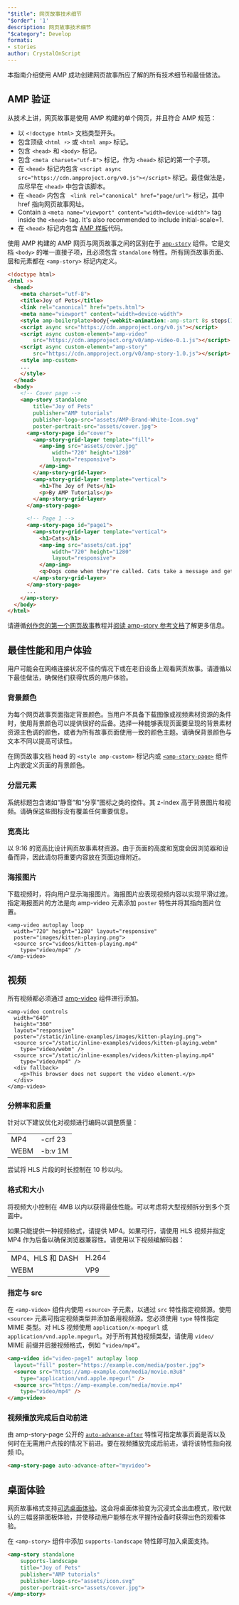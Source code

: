 ```yaml
---
"$title": 网页故事技术细节
"$order": '1'
description: 网页故事技术细节
"$category": Develop
formats:
- stories
author: CrystalOnScript
---
```


本指南介绍使用 AMP 成功创建网页故事所应了解的所有技术细节和最佳做法。

## AMP 验证

从技术上讲，网页故事是使用 AMP 构建的单个网页，并且符合 AMP 规范：

- 以 `<!doctype html>` 文档类型开头。
- 包含顶级 `<html ⚡>` 或 `<html amp>` 标记。
- 包含 `<head>` 和 `<body>` 标记。
- 包含 `<meta charset="utf-8">` 标记，作为 `<head>` 标记的第一个子项。
- 在 `<head>` 标记内包含 `<script async src="https://cdn.ampproject.org/v0.js"></script>` 标记。最佳做法是，应尽早在 `<head>` 中包含该脚本。
- 在 `<head>` 内包含 ` <link rel="canonical" href="page/url">` 标记，其中 href 指向网页故事网址。
- Contain a `<meta name="viewport" content="width=device-width">` tag inside the `<head>` tag. It's also recommended to include initial-scale=1.
- 在 `<head>` 标记内包含 [AMP 样板](https://amp.dev/documentation/guides-and-tutorials/learn/spec/amp-boilerplate/?format=websites)代码。

使用 AMP 构建的 AMP 网页与网页故事之间的区别在于 [`amp-story`](https://amp.dev/documentation/components/amp-story/?format=stories) 组件。它是文档 `<body>` 的唯一直接子项，且必须包含 `standalone` 特性。所有网页故事页面、层和元素都在 `<amp-story>` 标记内定义。

```html
<!doctype html>
<html ⚡>
  <head>
    <meta charset="utf-8">
    <title>Joy of Pets</title>
    <link rel="canonical" href="pets.html">
    <meta name="viewport" content="width=device-width">
    <style amp-boilerplate>body{-webkit-animation:-amp-start 8s steps(1,end) 0s 1 normal both;-moz-animation:-amp-start 8s steps(1,end) 0s 1 normal both;-ms-animation:-amp-start 8s steps(1,end) 0s 1 normal both;animation:-amp-start 8s steps(1,end) 0s 1 normal both}@-webkit-keyframes -amp-start{from{visibility:hidden}to{visibility:visible}}@-moz-keyframes -amp-start{from{visibility:hidden}to{visibility:visible}}@-ms-keyframes -amp-start{from{visibility:hidden}to{visibility:visible}}@-o-keyframes -amp-start{from{visibility:hidden}to{visibility:visible}}@keyframes -amp-start{from{visibility:hidden}to{visibility:visible}}</style><noscript><style amp-boilerplate>body{-webkit-animation:none;-moz-animation:none;-ms-animation:none;animation:none}</style></noscript>
    <script async src="https://cdn.ampproject.org/v0.js"></script>
    <script async custom-element="amp-video"
        src="https://cdn.ampproject.org/v0/amp-video-0.1.js"></script>
    <script async custom-element="amp-story"
        src="https://cdn.ampproject.org/v0/amp-story-1.0.js"></script>
    <style amp-custom>
    ...
    </style>
  </head>
  <body>
    <!-- Cover page -->
    <amp-story standalone
        title="Joy of Pets"
        publisher="AMP tutorials"
        publisher-logo-src="assets/AMP-Brand-White-Icon.svg"
        poster-portrait-src="assets/cover.jpg">
      <amp-story-page id="cover">
        <amp-story-grid-layer template="fill">
          <amp-img src="assets/cover.jpg"
              width="720" height="1280"
              layout="responsive">
          </amp-img>
        </amp-story-grid-layer>
        <amp-story-grid-layer template="vertical">
          <h1>The Joy of Pets</h1>
          <p>By AMP Tutorials</p>
        </amp-story-grid-layer>
      </amp-story-page>

      <!-- Page 1 -->
      <amp-story-page id="page1">
        <amp-story-grid-layer template="vertical">
          <h1>Cats</h1>
          <amp-img src="assets/cat.jpg"
              width="720" height="1280"
              layout="responsive">
          </amp-img>
          <q>Dogs come when they're called. Cats take a message and get back to you. --Mary Bly</q>
        </amp-story-grid-layer>
      </amp-story-page>
      ...
    </amp-story>
  </body>
</html>
```

请遵循[创作您的第一个网页故事](../start/visual_story/?format=stories)教程并[阅读 amp-story 参考文档](../../components/reference/amp-story/?format=stories)了解更多信息。

## 最佳性能和用户体验

用户可能会在网络连接状况不佳的情况下或在老旧设备上观看网页故事。请遵循以下最佳做法，确保他们获得优质的用户体验。

### 背景颜色

为每个网页故事页面指定背景颜色。当用户不具备下载图像或视频素材资源的条件时，使用背景颜色可以提供很好的后备。选择一种能够表现页面要呈现的背景素材资源主色调的颜色，或者为所有故事页面使用一致的颜色主题。请确保背景颜色与文本不同以提高可读性。

在网页故事文档 head 的 `<style amp-custom>` 标记内或 [`<amp-story-page>`](https://amp.dev/documentation/components/amp-story-page/?format=stories) 组件上内嵌定义页面的背景颜色。

### 分层元素

系统标题包含诸如“静音”和“分享”图标之类的控件。其 z-index 高于背景图片和视频。请确保这些图标没有覆盖任何重要信息。

### 宽高比

以 9:16 的宽高比设计网页故事素材资源。由于页面的高度和宽度会因浏览器和设备而异，因此请勿将重要内容放在页面边缘附近。

### 海报图片

下载视频时，将向用户显示海报图片。海报图片应表现视频内容以实现平滑过渡。指定海报图片的方法是向 amp-video 元素添加 `poster` 特性并将其指向图片位置。

```
<amp-video autoplay loop
  width="720" height="1280" layout="responsive"
  poster="images/kitten-playing.png">
  <source src="videos/kitten-playing.mp4"
    type="video/mp4" />
</amp-video>
```

## 视频

所有视频都必须通过 [amp-video](https://amp.dev/documentation/components/amp-video/?format=stories) 组件进行添加。

```
<amp-video controls
  width="640"
  height="360"
  layout="responsive"
  poster="/static/inline-examples/images/kitten-playing.png">
  <source src="/static/inline-examples/videos/kitten-playing.webm"
    type="video/webm" />
  <source src="/static/inline-examples/videos/kitten-playing.mp4"
    type="video/mp4" />
  <div fallback>
    <p>This browser does not support the video element.</p>
  </div>
</amp-video>
```

### 分辨率和质量

针对以下建议优化对视频进行编码以调整质量：

<table>
  <tr>
   <td>MP4    </td>
   <td>-crf 23    </td>
  </tr>
  <tr>
   <td>WEBM    </td>
   <td>-b:v 1M    </td>
  </tr>
</table>

尝试将 HLS 片段的时长控制在 10 秒以内。

### 格式和大小

将视频大小控制在 4MB 以内以获得最佳性能。可以考虑将大型视频拆分到多个页面中。

如果只能提供一种视频格式，请提供 MP4。如果可行，请使用 HLS 视频并指定 MP4 作为后备以确保浏览器兼容性。请使用以下视频编解码器：

<table>
  <tr>
   <td>MP4、HLS 和 DASH</td>
   <td>H.264    </td>
  </tr>
  <tr>
   <td>WEBM    </td>
   <td>VP9    </td>
  </tr>
</table>

### 指定<source>与 src</source>

在 `<amp-video>` 组件内使用 `<source>` 子元素，以通过 `src` 特性指定视频源。使用 `<source>` 元素可指定视频类型并添加备用视频源。您必须使用 `type` 特性指定 MIME 类型。对 HLS 视频使用 `application/x-mpegurl` 或 `application/vnd.apple.mpegurl`。对于所有其他视频类型，请使用 `video/` MIME 前缀并后接视频格式，例如 `”video/mp4”`。

```html
<amp-video id="video-page1" autoplay loop
  layout="fill" poster="https://example.com/media/poster.jpg">
  <source src="https://amp-example.com/media/movie.m3u8"
    type="application/vnd.apple.mpegurl" />
  <source src="https://amp-example.com/media/movie.mp4"
    type="video/mp4" />
</amp-video>
```

### 视频播放完成后自动前进

由 amp-story-page 公开的 [`auto-advance-after`](https://amp.dev/documentation/components/amp-story-page/?format=stories#auto-advance-after-%5Boptional%5D) 特性可指定故事页面是否以及何时在无需用户点按的情况下前进。要在视频播放完成后前进，请将该特性指向视频 ID。

```html
<amp-story-page auto-advance-after="myvideo">
```

## 桌面体验

网页故事格式支持[可选桌面体验](https://github.com/ampproject/amphtml/blob/master/extensions/amp-story/amp-story.md#landscape-orientation-and-full-bleed-desktop-experience-opt-in)。这会将桌面体验变为沉浸式全出血模式，取代默认的三幅竖排面板体验，并使移动用户能够在水平握持设备时获得出色的观看体验。

在 `<amp-story>` 组件中添加 `supports-landscape` 特性即可加入桌面支持。

```html
<amp-story standalone
    supports-landscape
    title="Joy of Pets"
    publisher="AMP tutorials"
    publisher-logo-src="assets/icon.svg"
    poster-portrait-src="assets/cover.jpg">
</amp-story>
```
